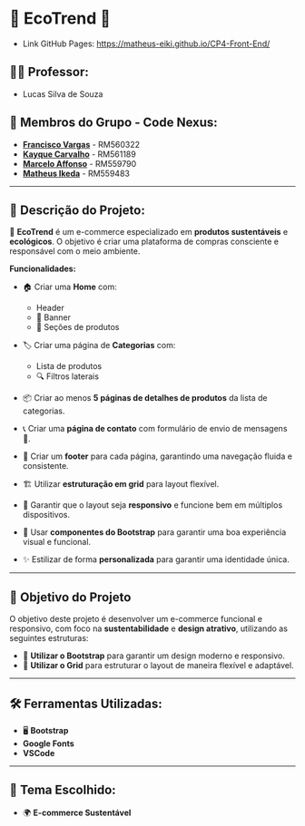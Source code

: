# 🌿 **EcoTrend** 🌿

- Link GitHub Pages: https://matheus-eiki.github.io/CP4-Front-End/

## 👨‍🏫 **Professor:**
- Lucas Silva de Souza

## 👥 **Membros do Grupo - Code Nexus:**
- [**Francisco Vargas**](https://github.com/Franciscov25) - RM560322
- [**Kayque Carvalho**](https://github.com/Kay-Carv) - RM561189
- [**Marcelo Affonso**](https://github.com/tenebres-cpu) - RM559790
- [**Matheus Ikeda**](https://github.com/Matheus-Eiki) - RM559483

---

## 📜 **Descrição do Projeto:**

🌱 **EcoTrend** é um e-commerce especializado em **produtos sustentáveis** e **ecológicos**. O objetivo é criar uma plataforma de compras consciente e responsável com o meio ambiente.

**Funcionalidades:**

- 🏠 Criar uma **Home** com:
  - Header 
  - 🎨 Banner 
  - 🛒 Seções de produtos 

- 🏷️ Criar uma página de **Categorias** com:
  - Lista de produtos 
  - 🔍 Filtros laterais 

- 📦 Criar ao menos **5 páginas de detalhes de produtos** da lista de categorias.

- 📞 Criar uma **página de contato** com formulário de envio de mensagens 📧.

- 🔽 Criar um **footer** para cada página, garantindo uma navegação fluida e consistente.

- 🏗️ Utilizar **estruturação em grid** para layout flexível.

- 📱 Garantir que o layout seja **responsivo** e funcione bem em múltiplos dispositivos.

- 🎨 Usar **componentes do Bootstrap** para garantir uma boa experiência visual e funcional.

- ✨ Estilizar de forma **personalizada** para garantir uma identidade única.

---
## 🎯 **Objetivo do Projeto**

O objetivo deste projeto é desenvolver um e-commerce funcional e responsivo, com foco na **sustentabilidade** e **design atrativo**, utilizando as seguintes estruturas:

- 🧰 **Utilizar o Bootstrap** para garantir um design moderno e responsivo.
- 🔲 **Utilizar o Grid** para estruturar o layout de maneira flexível e adaptável.

---

## 🛠️ **Ferramentas Utilizadas:**

- 🖥️ **Bootstrap** 
- **Google Fonts** 
- **VSCode** 
---

## 🎨 **Tema Escolhido:**
- 🌍 **E-commerce Sustentável** 
